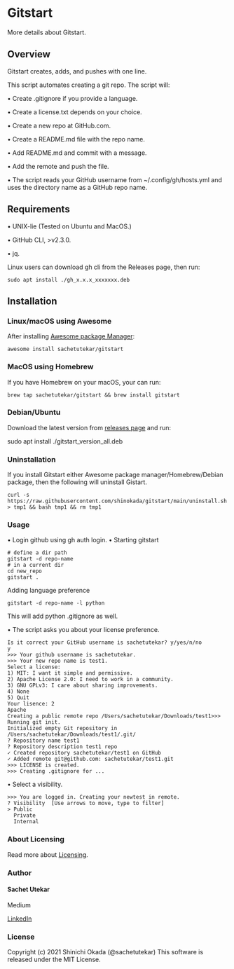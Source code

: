 # **Gitstart**

More details about Gitstart.

## Overview
Gitstart creates, adds, and pushes with one line.

This script automates creating a git repo. The script will:

•	Create .gitignore if you provide a language.

•	Create a license.txt depends on your choice.

•	Create a new repo at GitHub.com.

•	Create a README.md file with the repo name.

•	Add README.md and commit with a message.

•	Add the remote and push the file.

•	The script reads your GitHub username from ~/.config/gh/hosts.yml and uses the directory name as a GitHub repo name.


## Requirements

•	UNIX-lie (Tested on Ubuntu and MacOS.)

•	GitHub CLI, >v2.3.0.

•	jq.


Linux users can download gh cli from the Releases page, then run:


``` 
sudo apt install ./gh_x.x.x_xxxxxxx.deb
```

## Installation

### Linux/macOS using Awesome

After installing [Awesome package Manager](https://github.com/shinokada/awesome):

``` 
awesome install sachetutekar/gitstart
```


### MacOS using Homebrew

If you have Homebrew on your macOS, your can run:

``` 
brew tap sachetutekar/gitstart && brew install gitstart
```

### Debian/Ubuntu

Download the latest version from [releases page](https://github.com/shinokada/gitstart/releases) and run:

sudo apt install ./gitstart_version_all.deb

### Uninstallation

If you install Gitstart either Awesome package manager/Homebrew/Debian package, then the following will uninstall Gistart.

``` curl -s https://raw.githubusercontent.com/shinokada/gitstart/main/uninstall.sh > tmp1 && bash tmp1 && rm tmp1 ```

### Usage

•	Login github using gh auth login.
•	Starting gitstart

``` 
# define a dir path
gitstart -d repo-name
# in a current dir
cd new_repo
gitstart .
```

Adding language preference

``` 
gitstart -d repo-name -l python 

```

This will add python .gitignore as well.

•	The script asks you about your license preference.

``` 
Is it correct your GitHub username is sachetutekar? y/yes/n/no
y
>>> Your github username is sachetutekar.
>>> Your new repo name is test1.
Select a license:
1) MIT: I want it simple and permissive.
2) Apache License 2.0: I need to work in a community.
3) GNU GPLv3: I care about sharing improvements.
4) None
5) Quit
Your lisence: 2
Apache
Creating a public remote repo /Users/sachetutekar/Downloads/test1>>> Running git init.
Initialized empty Git repository in /Users/sachetutekar/Downloads/test1/.git/
? Repository name test1
? Repository description test1 repo
✓ Created repository sachetutekar/test1 on GitHub
✓ Added remote git@github.com: sachetutekar/test1.git
>>> LICENSE is created.
>>> Creating .gitignore for ...
```

•	Select a visibility.

```
>>> You are logged in. Creating your newtest in remote.
? Visibility  [Use arrows to move, type to filter]
> Public
  Private
  Internal
```

### About Licensing

Read more about [Licensing](https://docs.github.com/en/free-pro-team@latest/rest/reference/licenses).

### Author

#### Sachet Utekar

Medium

[LinkedIn](https://www.linkedin.com/in/sachetutekar/)

### License

Copyright (c) 2021 Shinichi Okada (@sachetutekar) This software is released under the MIT License.

